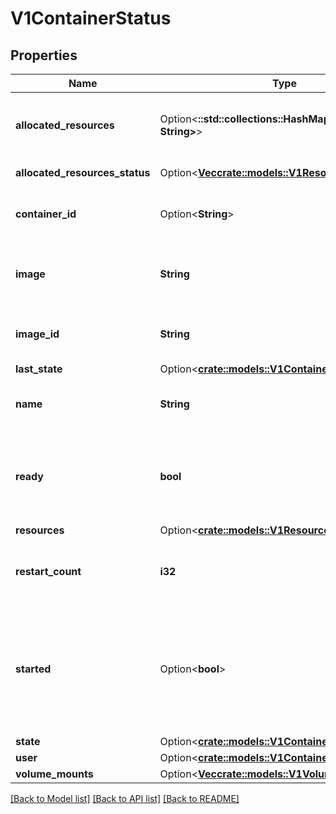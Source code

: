 # V1ContainerStatus

## Properties

Name | Type | Description | Notes
------------ | ------------- | ------------- | -------------
**allocated_resources** | Option<**::std::collections::HashMap<String, String>**> | AllocatedResources represents the compute resources allocated for this container by the node. Kubelet sets this value to Container.Resources.Requests upon successful pod admission and after successfully admitting desired pod resize. | [optional]
**allocated_resources_status** | Option<[**Vec<crate::models::V1ResourceStatus>**](v1.ResourceStatus.md)> | AllocatedResourcesStatus represents the status of various resources allocated for this Pod. | [optional]
**container_id** | Option<**String**> | ContainerID is the ID of the container in the format '<type>://<container_id>'. Where type is a container runtime identifier, returned from Version call of CRI API (for example \"containerd\"). | [optional]
**image** | **String** | Image is the name of container image that the container is running. The container image may not match the image used in the PodSpec, as it may have been resolved by the runtime. More info: https://kubernetes.io/docs/concepts/containers/images. | 
**image_id** | **String** | ImageID is the image ID of the container's image. The image ID may not match the image ID of the image used in the PodSpec, as it may have been resolved by the runtime. | 
**last_state** | Option<[**crate::models::V1ContainerState**](v1.ContainerState.md)> |  | [optional]
**name** | **String** | Name is a DNS_LABEL representing the unique name of the container. Each container in a pod must have a unique name across all container types. Cannot be updated. | 
**ready** | **bool** | Ready specifies whether the container is currently passing its readiness check. The value will change as readiness probes keep executing. If no readiness probes are specified, this field defaults to true once the container is fully started (see Started field).  The value is typically used to determine whether a container is ready to accept traffic. | 
**resources** | Option<[**crate::models::V1ResourceRequirements**](v1.ResourceRequirements.md)> |  | [optional]
**restart_count** | **i32** | RestartCount holds the number of times the container has been restarted. Kubelet makes an effort to always increment the value, but there are cases when the state may be lost due to node restarts and then the value may be reset to 0. The value is never negative. | 
**started** | Option<**bool**> | Started indicates whether the container has finished its postStart lifecycle hook and passed its startup probe. Initialized as false, becomes true after startupProbe is considered successful. Resets to false when the container is restarted, or if kubelet loses state temporarily. In both cases, startup probes will run again. Is always true when no startupProbe is defined and container is running and has passed the postStart lifecycle hook. The null value must be treated the same as false. | [optional]
**state** | Option<[**crate::models::V1ContainerState**](v1.ContainerState.md)> |  | [optional]
**user** | Option<[**crate::models::V1ContainerUser**](v1.ContainerUser.md)> |  | [optional]
**volume_mounts** | Option<[**Vec<crate::models::V1VolumeMountStatus>**](v1.VolumeMountStatus.md)> | Status of volume mounts. | [optional]

[[Back to Model list]](../README.md#documentation-for-models) [[Back to API list]](../README.md#documentation-for-api-endpoints) [[Back to README]](../README.md)



